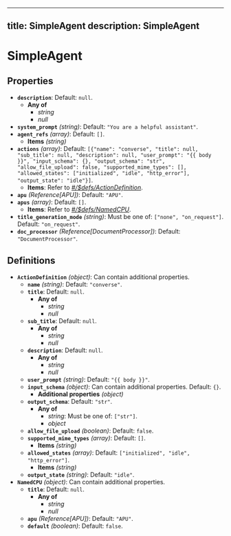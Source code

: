 
---
title: SimpleAgent
description: SimpleAgent
---
# SimpleAgent

## Properties

- **`description`**: Default: `null`.
  - **Any of**
    - *string*
    - *null*
- **`system_prompt`** *(string)*: Default: `"You are a helpful assistant"`.
- **`agent_refs`** *(array)*: Default: `[]`.
  - **Items** *(string)*
- **`actions`** *(array)*: Default: `[{"name": "converse", "title": null, "sub_title": null, "description": null, "user_prompt": "{{ body }}", "input_schema": {}, "output_schema": "str", "allow_file_upload": false, "supported_mime_types": [], "allowed_states": ["initialized", "idle", "http_error"], "output_state": "idle"}]`.
  - **Items**: Refer to *[#/$defs/ActionDefinition](#%24defs/ActionDefinition)*.
- **`apu`** *(Reference[APU])*: Default: `"APU"`.
- **`apus`** *(array)*: Default: `[]`.
  - **Items**: Refer to *[#/$defs/NamedCPU](#%24defs/NamedCPU)*.
- **`title_generation_mode`** *(string)*: Must be one of: `["none", "on_request"]`. Default: `"on_request"`.
- **`doc_processor`** *(Reference[DocumentProcessor])*: Default: `"DocumentProcessor"`.
## Definitions

- <a id="%24defs/ActionDefinition"></a>**`ActionDefinition`** *(object)*: Can contain additional properties.
  - **`name`** *(string)*: Default: `"converse"`.
  - **`title`**: Default: `null`.
    - **Any of**
      - *string*
      - *null*
  - **`sub_title`**: Default: `null`.
    - **Any of**
      - *string*
      - *null*
  - **`description`**: Default: `null`.
    - **Any of**
      - *string*
      - *null*
  - **`user_prompt`** *(string)*: Default: `"{{ body }}"`.
  - **`input_schema`** *(object)*: Can contain additional properties. Default: `{}`.
    - **Additional properties** *(object)*
  - **`output_schema`**: Default: `"str"`.
    - **Any of**
      - *string*: Must be one of: `["str"]`.
      - *object*
  - **`allow_file_upload`** *(boolean)*: Default: `false`.
  - **`supported_mime_types`** *(array)*: Default: `[]`.
    - **Items** *(string)*
  - **`allowed_states`** *(array)*: Default: `["initialized", "idle", "http_error"]`.
    - **Items** *(string)*
  - **`output_state`** *(string)*: Default: `"idle"`.
- <a id="%24defs/NamedCPU"></a>**`NamedCPU`** *(object)*: Can contain additional properties.
  - **`title`**: Default: `null`.
    - **Any of**
      - *string*
      - *null*
  - **`apu`** *(Reference[APU])*: Default: `"APU"`.
  - **`default`** *(boolean)*: Default: `false`.
